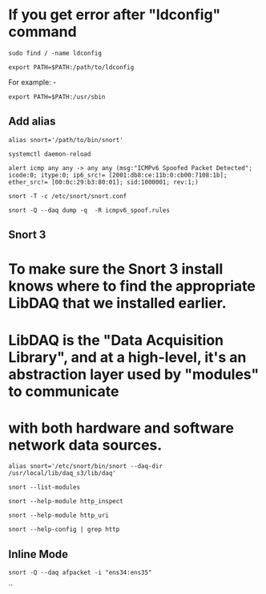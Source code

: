 # If you get error after "ldconfig" command

`
sudo find / -name ldconfig
`

`
export PATH=$PATH:/path/to/ldconfig
`


For example: -

`
export PATH=$PATH:/usr/sbin
`

## Add alias

`
alias snort='/path/to/bin/snort'
`


`
systemctl daemon-reload
`


`
alert icmp any any -> any any (msg:"ICMPv6 Spoofed Packet Detected"; icode:0; itype:0; ip6_src!= [2001:db8:ce:11b:0:cb00:7108:1b]; ether_src!= [00:0c:29:b3:80:01]; sid:1000001; rev:1;)
`


`
snort -T -c /etc/snort/snort.conf
`


`
snort -Q --daq dump -q  -R icmpv6_spoof.rules
`


## Snort 3


# To make sure the Snort 3 install knows where to find the appropriate LibDAQ that we installed earlier.

# LibDAQ is the "Data Acquisition Library", and at a high-level, it's an abstraction layer used by "modules" to communicate

# with both hardware and software network data sources.


`
alias snort='/etc/snort/bin/snort --daq-dir /usr/local/lib/daq_s3/lib/daq'
`



`snort --list-modules
`


`snort --help-module http_inspect 
`


`snort --help-module http_uri
`


`snort --help-config | grep http
`



## Inline Mode

`
snort -Q --daq afpacket -i "ens34:ens35"
`


``
